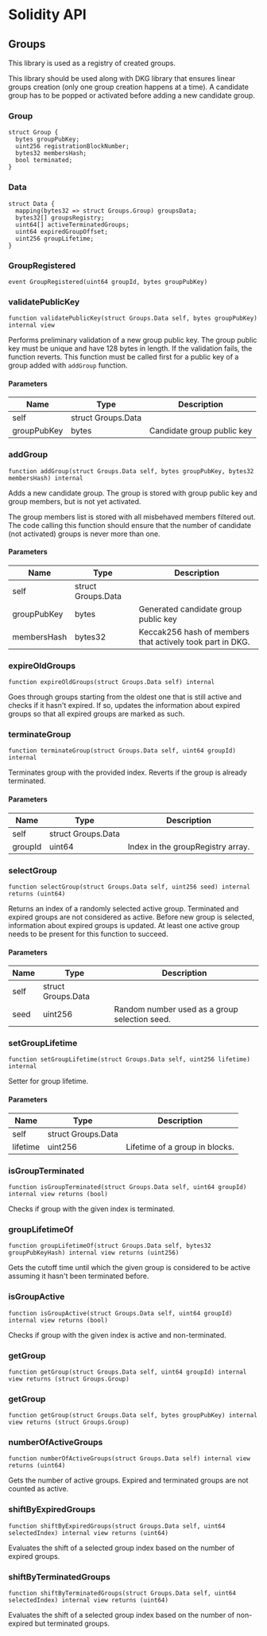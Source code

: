 # Solidity API

## Groups

This library is used as a registry of created groups.

This library should be used along with DKG library that ensures linear
groups creation (only one group creation happens at a time). A candidate
group has to be popped or activated before adding a new candidate group.

### Group

```solidity
struct Group {
  bytes groupPubKey;
  uint256 registrationBlockNumber;
  bytes32 membersHash;
  bool terminated;
}
```

### Data

```solidity
struct Data {
  mapping(bytes32 => struct Groups.Group) groupsData;
  bytes32[] groupsRegistry;
  uint64[] activeTerminatedGroups;
  uint64 expiredGroupOffset;
  uint256 groupLifetime;
}
```

### GroupRegistered

```solidity
event GroupRegistered(uint64 groupId, bytes groupPubKey)
```

### validatePublicKey

```solidity
function validatePublicKey(struct Groups.Data self, bytes groupPubKey) internal view
```

Performs preliminary validation of a new group public key.
The group public key must be unique and have 128 bytes in length.
If the validation fails, the function reverts. This function
must be called first for a public key of a group added with
`addGroup` function.

#### Parameters

| Name | Type | Description |
| ---- | ---- | ----------- |
| self | struct Groups.Data |  |
| groupPubKey | bytes | Candidate group public key |

### addGroup

```solidity
function addGroup(struct Groups.Data self, bytes groupPubKey, bytes32 membersHash) internal
```

Adds a new candidate group. The group is stored with group public
key and group members, but is not yet activated.

The group members list is stored with all misbehaved members filtered out.
The code calling this function should ensure that the number of
candidate (not activated) groups is never more than one.

#### Parameters

| Name | Type | Description |
| ---- | ---- | ----------- |
| self | struct Groups.Data |  |
| groupPubKey | bytes | Generated candidate group public key |
| membersHash | bytes32 | Keccak256 hash of members that actively took part in DKG. |

### expireOldGroups

```solidity
function expireOldGroups(struct Groups.Data self) internal
```

Goes through groups starting from the oldest one that is still
active and checks if it hasn't expired. If so, updates the information
about expired groups so that all expired groups are marked as such.

### terminateGroup

```solidity
function terminateGroup(struct Groups.Data self, uint64 groupId) internal
```

Terminates group with the provided index. Reverts if the group
is already terminated.

#### Parameters

| Name | Type | Description |
| ---- | ---- | ----------- |
| self | struct Groups.Data |  |
| groupId | uint64 | Index in the groupRegistry array. |

### selectGroup

```solidity
function selectGroup(struct Groups.Data self, uint256 seed) internal returns (uint64)
```

Returns an index of a randomly selected active group. Terminated
and expired groups are not considered as active.
Before new group is selected, information about expired groups
is updated. At least one active group needs to be present for this
function to succeed.

#### Parameters

| Name | Type | Description |
| ---- | ---- | ----------- |
| self | struct Groups.Data |  |
| seed | uint256 | Random number used as a group selection seed. |

### setGroupLifetime

```solidity
function setGroupLifetime(struct Groups.Data self, uint256 lifetime) internal
```

Setter for group lifetime.

#### Parameters

| Name | Type | Description |
| ---- | ---- | ----------- |
| self | struct Groups.Data |  |
| lifetime | uint256 | Lifetime of a group in blocks. |

### isGroupTerminated

```solidity
function isGroupTerminated(struct Groups.Data self, uint64 groupId) internal view returns (bool)
```

Checks if group with the given index is terminated.

### groupLifetimeOf

```solidity
function groupLifetimeOf(struct Groups.Data self, bytes32 groupPubKeyHash) internal view returns (uint256)
```

Gets the cutoff time until which the given group is considered
to be active assuming it hasn't been terminated before.

### isGroupActive

```solidity
function isGroupActive(struct Groups.Data self, uint64 groupId) internal view returns (bool)
```

Checks if group with the given index is active and non-terminated.

### getGroup

```solidity
function getGroup(struct Groups.Data self, uint64 groupId) internal view returns (struct Groups.Group)
```

### getGroup

```solidity
function getGroup(struct Groups.Data self, bytes groupPubKey) internal view returns (struct Groups.Group)
```

### numberOfActiveGroups

```solidity
function numberOfActiveGroups(struct Groups.Data self) internal view returns (uint64)
```

Gets the number of active groups. Expired and terminated
groups are not counted as active.

### shiftByExpiredGroups

```solidity
function shiftByExpiredGroups(struct Groups.Data self, uint64 selectedIndex) internal view returns (uint64)
```

Evaluates the shift of a selected group index based on the number
of expired groups.

### shiftByTerminatedGroups

```solidity
function shiftByTerminatedGroups(struct Groups.Data self, uint64 selectedIndex) internal view returns (uint64)
```

Evaluates the shift of a selected group index based on the number
of non-expired but terminated groups.

